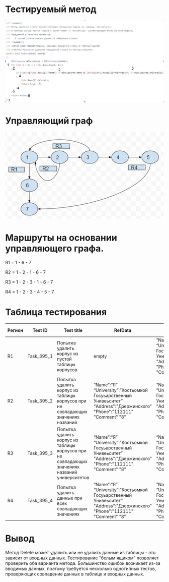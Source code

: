 # Тестируемый метод
![alt text](CODE2.JPG "Тестируемый метод")
# Управляющий граф
![alt text](GRAPH2.JPG "Управляющий граф")
# Маршруты на основании управляющего графа.

R1 = 1 - 6 - 7

R2 = 1 - 2 - 1 - 6 - 7

R3 = 1 - 2 - 3 - 1 - 6 - 7

R4 = 1 - 2 - 3 - 4 - 5 - 7

# Таблица тестирования 
| Регион | Test ID | Test title | RefData | Input value | Expected result | Actual result | Test status (Passed/Failed)|
| --- | --- | --- | --- | --- | --- | --- | --- |
| R1 | Task_395_1 | Попытка удалить корпус из пустой таблицы корпусов| empty | “Name”:“Я” “University”:”Костьомкой Госуьарственный Унивеьситет” "Address":"Дзержинского" "Phone":"112111" "Comment" "8" | false | false | Passed|
| R2 | Task_395_2 | Попытка удалить корпус из таблицы корпусов при не совпадающих значениях названий| “Name”:“Я” “University”:”Костьомкой Госуьарственный Унивеьситет” "Address":"Дзержинского" "Phone":"112111" "Comment" "8" | “Name”:“М” “University”:”Костьомкой Госуьарственный Унивеьситет” "Address":"Дзержинского" "Phone":"112111" "Comment" "8" | false | false | Passed|
| R3 | Task_395_3 | Попытка удалить корпус из таблицы корпусов при не совпадающих значениях названий университетов| “Name”:“Я” “University”:”Костьомкой Госуьарственный Унивеьситет” "Address":"Дзержинского" "Phone":"112111" "Comment" "8" | “Name”:“Я” “University”:”Цостьомкой Госуьарственный Унивеьситет” "Address":"Дзержинского" "Phone":"112111" "Comment" "8" | false | false | Passed|
| R4 | Task_395_4 | Попытка удалить данные при всех совпадающих значениях|  “Name”:“Я” “University”:”Костьомкой Госуьарственный Унивеьситет” "Address":"Дзержинского" "Phone":"112111" "Comment" "8" | “Name”:“Я” “University”:”Костьомкой Госуьарственный Унивеьситет” "Address":"Дзержинского" "Phone":"112111" "Comment" "8" | true | true | Passed|

# Вывод
Метод Delete может удалить или не удалить данные из таблицы - это зависит от входных данных. Тестирование “белым ящиком” позволяет проверить оба варианта метода. Большинство ошибок возникает из-за вводимых данных, поэтому требуется несколько однотипных тестов, проверяющих совпадение данных в таблице и входных данных.
